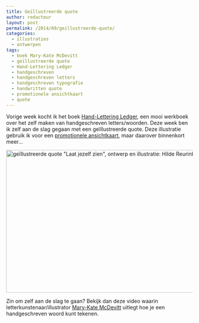 ```yaml
---
title: Geïllustreerde quote
author: redacteur
layout: post
permalink: /2014/09/geillustreerde-quote/
categories:
  - illustraties
  - ontwerpen
tags:
  - boek Mary-Kate McDevitt
  - geïllustreerde quote
  - Hand-Lettering Ledger
  - handgeschreven
  - handgeschreven letters
  - handgeschreven typografie
  - handwritten quote
  - promotionele ansichtkaart
  - quote
---
```

<p class="bol_header clear_autoheight bottom_0">
  Vorige week kocht ik het boek <a title="meer info over Hand-Lettering Ledger vind je op bol.com" href="http://www.bol.com/nl/p/hand-lettering-ledger/9200000019076975/" target="_blank">Hand-Lettering Ledger</a>, een mooi werkboek over het zelf maken van handgeschreven letters/woorden. Deze week ben ik zelf aan de slag gegaan met een geïllustreerde quote. Deze illustratie gebruik ik voor een <a title="Laat jezelf zien met een promotionele ansichtkaart" href="http://www.schildertuin.nl/wordpress/2014/09/laat-jezelf-zien-met-een-promotionele-ansichtkaart/" target="_blank">promotionele ansichtkaart</a>, maar daarover binnenkort meer&#8230;
</p>

<p class="bol_header clear_autoheight bottom_0">
  <img class="aligncenter wp-image-6946 size-full" title="geïllustreerde quote &quot;Laat jezelf zien&quot;, ontwerp en illustratie: Hilde Reurink" src="http://www.schildertuin.nl/wordpress/wp-content/uploads/2014/09/laat-jezelf-zien.jpg" alt="geïllustreerde quote &quot;Laat jezelf zien&quot;, ontwerp en illustratie: Hilde Reurink" width="550" height="386" />
</p>

<p id="watch-headline-title" class="yt">
  Zin om zelf aan de slag te gaan? Bekijk dan deze video waarin letterkunstenaar/illustrator <span id="eow-title" class="watch-title long-title " dir="ltr" title="How to hand-letter one word like Mary-Kate McDevitt"><a title="website van Mary Kate McDevitt, auteur van het boek Hand-lettering Ledger" href="http://marykatemcdevitt.com/" target="_blank">Mary-Kate McDevitt</a> uitlegt hoe je een handgeschreven woord kunt tekenen.<br /> </span>
</p>



<p class="bol_header clear_autoheight bottom_0">